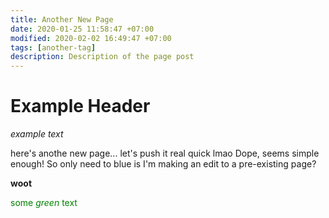 ```yaml
---
title: Another New Page
date: 2020-01-25 11:58:47 +07:00
modified: 2020-02-02 16:49:47 +07:00
tags: [another-tag]
description: Description of the page post
---
```



# Example Header

_example text_

here's anothe new page... let's push it real quick lmao
Dope, seems simple enough! So only need to blue is I'm making an edit to a pre-existing page?

**woot**

<span style="color:green">some *green* text</span>